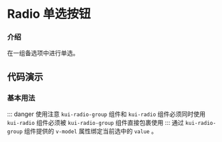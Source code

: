 # Radio 单选按钮

### 介绍
在一组备选项中进行单选。

<TipsIntroduce />

## 代码演示

### 基本用法
::: danger 使用注意
  `kui-radio-group` 组件和 `kui-radio` 组件必须同时使用<br/>
  `kui-radio` 组件必须被 `kui-radio-group` 组件直接包裹使用
:::
通过 `kui-radio-group` 组件提供的 `v-model` 属性绑定当前选中的 `value` 。